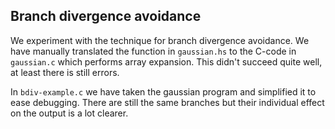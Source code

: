 Branch divergence avoidance
---------------------------

We experiment with the technique for branch divergence avoidance. We
have manually translated the function in `gaussian.hs` to the C-code
in `gaussian.c` which performs array expansion. This didn't succeed
quite well, at least there is still errors.

In `bdiv-example.c` we have taken the gaussian program and simplified
it to ease debugging. There are still the same branches but their
individual effect on the output is a lot clearer.
